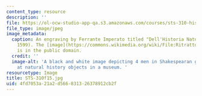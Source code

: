 ```yaml
---
content_type: resource
description: ''
file: https://ol-ocw-studio-app-qa.s3.amazonaws.com/courses/sts-310-history-of-science-fall-2015/4fd7053a21a2d566831326378912cb2f_STS-310f15.jpg
file_type: image/jpeg
image_metadata:
  caption: An engraving by Ferrante Imperato titled "Dell'Historia Naturale" (Naples,
    1599). The [image](https://commons.wikimedia.org/wiki/File:RitrattoMuseoFerranteImperato.jpg)
    is in the public domain.
  credit: ''
  image-alt: 'A black and white image depicting 4 men in Shakespearan garb looking
    at natural history objects in a museum. '
resourcetype: Image
title: STS-310f15.jpg
uid: 4fd7053a-21a2-d566-8313-26378912cb2f
---
```

